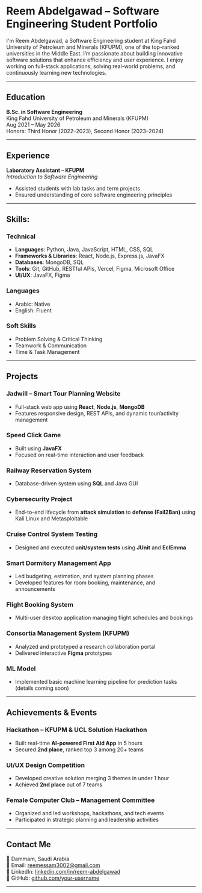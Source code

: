 # Reem Abdelgawad – Software Engineering Student Portfolio

I'm Reem Abdelgawad, a Software Engineering student at King Fahd University of Petroleum and Minerals (KFUPM), one of the top-ranked universities in the Middle East. I’m passionate about building innovative software solutions that enhance efficiency and user experience. I enjoy working on full-stack applications, solving real-world problems, and continuously learning new technologies.

---

##  Education

**B.Sc. in Software Engineering**  
King Fahd University of Petroleum and Minerals (KFUPM)  
Aug 2021 – May 2026  
Honors: Third Honor (2022–2023), Second Honor (2023–2024)

---

##  Experience

**Laboratory Assistant – KFUPM**  
*Introduction to Software Engineering*  
- Assisted students with lab tasks and term projects  
- Ensured understanding of core software engineering principles  

---

##  Skills:

###  Technical
- **Languages**: Python, Java, JavaScript, HTML, CSS, SQL  
- **Frameworks & Libraries**: React, Node.js, Express.js, JavaFX  
- **Databases**: MongoDB, SQL  
- **Tools**: Git, GitHub, RESTful APIs, Vercel, Figma, Microsoft Office  
- **UI/UX**: JavaFX, Figma  

###  Languages
- Arabic: Native  
- English: Fluent  

###  Soft Skills
- Problem Solving & Critical Thinking  
- Teamwork & Communication  
- Time & Task Management  

---

##  Projects

###  Jadwill – Smart Tour Planning Website  
- Full-stack web app using **React**, **Node.js**, **MongoDB**  
- Features responsive design, REST APIs, and dynamic tour/activity management

###  Speed Click Game  
- Built using **JavaFX**  
- Focused on real-time interaction and user feedback

###  Railway Reservation System  
- Database-driven system using **SQL** and Java GUI

###  Cybersecurity Project  
- End-to-end lifecycle from **attack simulation** to **defense (Fail2Ban)** using Kali Linux and Metasploitable

###  Cruise Control System Testing  
- Designed and executed **unit/system tests** using **JUnit** and **EclEmma**

###  Smart Dormitory Management App  
- Led budgeting, estimation, and system planning phases  
- Developed features for room booking, maintenance, and announcements

###  Flight Booking System  
- Multi-user desktop application managing flight schedules and bookings

###  Consortia Management System (KFUPM)  
- Analyzed and prototyped a research collaboration portal  
- Delivered interactive **Figma** prototypes

###  ML Model  
- Implemented basic machine learning pipeline for prediction tasks (details coming soon)

---

##  Achievements & Events

###  Hackathon – KFUPM & UCL Solution Hackathon  
- Built real-time **AI-powered First Aid App** in 5 hours  
- Secured **2nd place**, ranked top 3 among 20+ teams

###  UI/UX Design Competition  
- Developed creative solution merging 3 themes in under 1 hour  
- Achieved **2nd place** out of 7 teams

###  Female Computer Club – Management Committee  
- Organized and led workshops, hackathons, and tech events  
- Participated in strategic planning and leadership activities

---

##  Contact Me

📍 Dammam, Saudi Arabia  
📧 Email: [reemessam3002@gmail.com](mailto:reemessam3002@gmail.com)  
🔗 LinkedIn: [linkedin.com/in/reem-abdelgawad](https://www.linkedin.com/in/reem-abdelgawad)  
🔗 GitHub: [github.com/your-username](https://github.com/your-username) 

---

 
